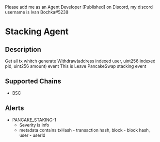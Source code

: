 Please add me as an Agent Developer [Published] on Discord, my discord username is Ivan Bochka#5238


# Stacking Agent

## Description
Get all tx whitch generate  Withdraw(address indexed user, uint256 indexed pid, uint256 amount) event
This is Leave PancakeSwap stacking event


## Supported Chains

- BSC

## Alerts


- PANCAKE_STAKING-1
  - Severity is info
  - metadata contains txHash - transaction hash, block - block hash, user - userId

